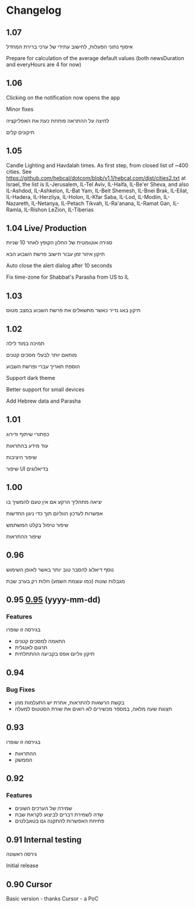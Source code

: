 # Changelog

## 1.07

איסוף נתוני הפעלות, לחישוב עתידי של ערכי ברירת המחדל

Prepare for calculation of the average default values (both newsDuration and everyHours are 4 for now)

## 1.06

Clicking on the notification now opens the app

Minor fixes

לחיצה על ההתראה פותחת כעת את האפליקציה

תיקונים קלים

## 1.05

Candle Lighting and Havdalah times. As first step, from closed list of ~400 cities.
See https://github.com/hebcal/dotcom/blob/v1.1/hebcal.com/dist/cities2.txt
at Israel, the list is IL-Jerusalem, IL-Tel Aviv, IL-Haifa, IL-Be'er Sheva, and also
IL-Ashdod, IL-Ashkelon, IL-Bat Yam, IL-Beit Shemesh, IL-Bnei Brak, IL-Eilat, IL-Hadera, IL-Herzliya, IL-Holon, IL-Kfar Saba, IL-Lod, IL-Modiin, IL-Nazareth, IL-Netanya, IL-Petach Tikvah, IL-Ra'anana, IL-Ramat Gan, IL-Ramla, IL-Rishon LeZion, IL-Tiberias

## 1.04 **Live/ Production**

סגירה אוטומטית של החלון הקופץ לאחר 10 שניות

תיקון איזור זמן עבור חישוב פרשת השבוע הבא

Auto close the alert dialog after 10 seconds

Fix time-zone for Shabbat's Parasha from US to IL

## 1.03

תיקון באג נדיר כאשר מתשאלים את פרשת השבוע במצב מטוס

## 1.02

<iw-IL>
תמיכה במוד לילה

מותאם יותר לבעלי מסכים קטנים

הוספת תאריך עברי ופרשת השבוע
</iw-IL>

<en-US>
Support dark theme

Better support for small devices

Add Hebrew data and Parasha
</en-US>

## 1.01

כפתורי שיתוף ודירוג

עוד מידע בהתראות

שיפור היציבות

שיפור UI בדיאלוגים

## 1.00

יציאה מתהליך הרקע אם אין טעם להמשיך בו

אפשרות לעדכון הווליום תוך כדי ניגון החדשות

שיפור טיפול בקלט המשתמש

שיפור ההתראות

## 0.96

נוסף דיאלוג להסבר טוב יותר באשר לאופן השימוש

מגבלות שונות (כמו עוצמת השמע) חלות רק בערב שבת

## 0.95 [0.95](https://github.com/shahart/automations/compare/v0.94...v0.95) (yyyy-mm-dd)

### Features

בגירסה זו שופרו
- התאמה למסכים קטנים
- תרגום לאנגלית
- תיקון ווליום אפס בקביעה ההתחלתית

## 0.94

### Bug Fixes

- בקשת הרשאות להתראות, אחרת יש התעלמות מהן
- תצוגת שעה מלאה, במספר מכשירים לא רואים את שורת הסטטוס למעלה

## 0.93

בגירסה זו שופרו
- ההתראות
- הממשק

## 0.92

### Features

- שמירה של הערכים השונים
- שדה לשמירת דברים לביצוע לקראת שבת
- פתיחת האפשרות להתקנה גם בטאבלטים

## 0.91 **Internal testing**

גירסה ראשונה

Initial release

## 0.90 **Cursor**

Basic version - thanks Cursor - a PoC